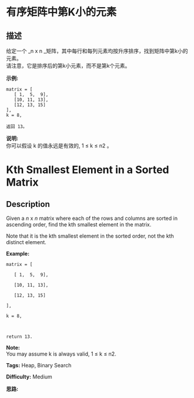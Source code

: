 # 有序矩阵中第K小的元素

## 描述

给定一个  _n x n  _矩阵，其中每行和每列元素均按升序排序，找到矩阵中第k小的元素。  
请注意，它是排序后的第k小元素，而不是第k个元素。

**示例:**

    
    
    matrix = [
       [ 1,  5,  9],
       [10, 11, 13],
       [12, 13, 15]
    ],
    k = 8,
    
    返回 13。
    

**说明:**  
你可以假设 k 的值永远是有效的, 1 ≤ k ≤ n2 。



# Kth Smallest Element in a Sorted Matrix

## Description



Given a _n_ x _n_ matrix where each of the rows and columns are sorted in ascending order, find the kth smallest element in the matrix.

Note that it is the kth smallest element in the sorted order, not the kth distinct element.

**Example:**

    
    
    matrix = [
       [ 1,  5,  9],
       [10, 11, 13],
       [12, 13, 15]
    ],
    k = 8,
    
    return 13.
    

**Note:**  
You may assume k is always valid, 1 ≤ k ≤ n2.


**Tags:** Heap, Binary Search

**Difficulty:** Medium

**思路:**
